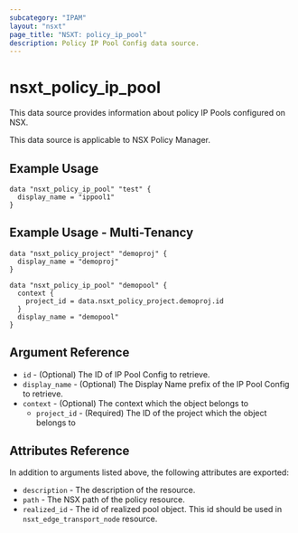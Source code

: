 ```yaml
---
subcategory: "IPAM"
layout: "nsxt"
page_title: "NSXT: policy_ip_pool"
description: Policy IP Pool Config data source.
---
```


# nsxt_policy_ip_pool

This data source provides information about policy IP Pools configured on NSX.

This data source is applicable to NSX Policy Manager.

## Example Usage

```hcl
data "nsxt_policy_ip_pool" "test" {
  display_name = "ippool1"
}
```

## Example Usage - Multi-Tenancy

```hcl
data "nsxt_policy_project" "demoproj" {
  display_name = "demoproj"
}

data "nsxt_policy_ip_pool" "demopool" {
  context {
    project_id = data.nsxt_policy_project.demoproj.id
  }
  display_name = "demopool"
}
```

## Argument Reference

* `id` - (Optional) The ID of IP Pool Config to retrieve.
* `display_name` - (Optional) The Display Name prefix of the IP Pool Config to retrieve.
* `context` - (Optional) The context which the object belongs to
    * `project_id` - (Required) The ID of the project which the object belongs to

## Attributes Reference

In addition to arguments listed above, the following attributes are exported:

* `description` - The description of the resource.
* `path` - The NSX path of the policy resource.
* `realized_id` - The id of realized pool object. This id should be used in `nsxt_edge_transport_node` resource.
